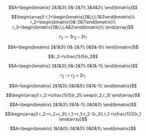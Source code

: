 $$A=\begin{bmatrix}
2&1&3\\
0&-2&7\\
3&4&2\\
\end{bmatrix}$$

$$\begin{array}l
r_1=\begin{bmatrix}2&\;\;\;1&3\end{bmatrix}\\
r_2=\begin{bmatrix}0&-2&7\end{bmatrix}\\
r_3=\begin{bmatrix}3&\;\;\;4&2\end{bmatrix}\\
\end{array}$$

$$r_3:=3r_3-2r_1$$

$$A=\begin{bmatrix}
2&1&3\\
0&-2&7\\
0&5&-5\\
\end{bmatrix}$$

$$r_3:=\cfrac{1}{5}r_3$$

$$A=\begin{bmatrix}
2&1&3\\
0&-2&7\\
0&1&-1\\
\end{bmatrix}$$

$$r_2:=r_2+2r_1$$

$$A=\begin{bmatrix}
2&1&3\\
0&0&5\\
0&1&-1\\
\end{bmatrix}$$

$$\begin{array}l
r_2:=\cfrac{1}{5}r_2\\
swap(r_2,r_3)
\end{array}$$

$$A=\begin{bmatrix}
2&1&3\\
0&1&-1\\
0&0&1\\
\end{bmatrix}$$

$$\begin{array}l
r_2:=r_2+r_3\\
r_1:=r_1-r_2-3r_3\\
r_1:=\cfrac{1}{2}r_1
\end{array}$$

$$A=\begin{bmatrix}
1&0&0\\
0&1&0\\
0&0&1\\
\end{bmatrix}$$
